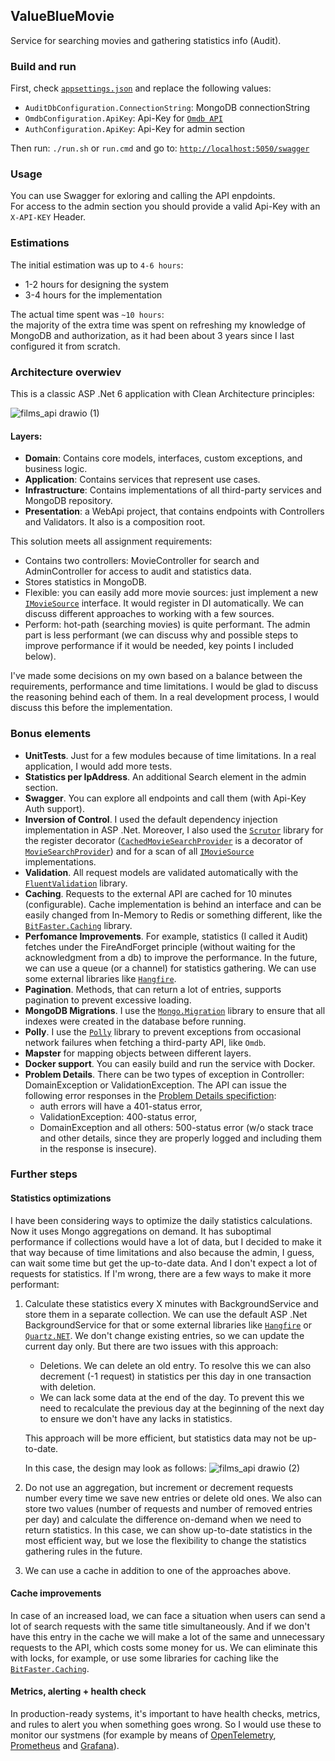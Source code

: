 ## ValueBlueMovie

Service for searching movies and gathering statistics info (Audit).

### Build and run

First, check [`appsettings.json`](src/WebApi/appsettings.json) and replace the following values:



- `AuditDbConfiguration.ConnectionString`: MongoDB connectionString
- `OmdbConfiguration.ApiKey`: Api-Key for [`Omdb API`](http://www.omdbapi.com/apikey.aspx)
- `AuthConfiguration.ApiKey`: Api-Key for admin section

Then run: `./run.sh` or `run.cmd` and go to: [`http://localhost:5050/swagger`](http://localhost:5050/swagger)

### Usage

You can use Swagger for exloring and calling the API enpdoints.  
For access to the admin section you should provide a valid Api-Key with an `X-API-KEY` Header.

### Estimations 
The initial estimation was up to `4-6 hours`:
- 1-2 hours for designing the system
- 3-4 hours for the implementation

The actual time spent was `~10 hours`:  
the majority of the extra time was spent on refreshing my knowledge of MongoDB and authorization, as it had been about 3 years since I last configured it from scratch.

### Architecture overwiev

This is a classic ASP .Net 6 application with Clean Architecture principles:

![films_api drawio (1)](https://github.com/egnevushev/ValueBlueMovies/assets/6730457/79fc139d-e801-44ea-bd71-a07f387faccb)

#### Layers:
- **Domain**: Contains core models, interfaces, custom exceptions, and business logic.
- **Application**: Contains services that represent use cases.
- **Infrastructure**: Contains implementations of all third-party services and MongoDB repository.  
- **Presentation**: a WebApi project, that contains endpoints with Controllers and Validators. It also is a composition root.

This solution meets all assignment requirements:
- Contains two controllers: MovieController for search and AdminController for access to audit and statistics data.
- Stores statistics in MongoDB.
- Flexible: you can easily add more movie sources: just implement a new [`IMovieSource`](src/Domain/Sources/IMovieSource.cs) interface. It would register in DI automatically. We can discuss different approaches to working with a few sources.
- Perform: hot-path (searching movies) is quite performant. The admin part is less performant (we can discuss why and possible steps to improve performance if it would be needed, key points I included below).

I've made some decisions on my own based on a balance between the requirements, performance and time limitations. I would be glad to discuss the reasoning behind each of them. In a real development process, I would discuss this before the implementation.

### Bonus elements

- **UnitTests**. Just for a few modules because of time limitations. In a real application, I would add more tests.
- **Statistics per IpAddress**. An additional Search element in the admin section.
- **Swagger**. You can explore all endpoints and call them (with Api-Key Auth support).
- **Inversion of Control**. I used the default dependency injection implementation in ASP .Net. Moreover, I also used the [`Scrutor`](https://github.com/khellang/Scrutor) library for the register decorator ([`CachedMovieSearchProvider`](src/Domain/MovieSearchProviders/CachedMovieSearchProvider.cs) is a decorator of [`MovieSearchProvider`](src/Domain/MovieSearchProviders/MovieSearchProvider.cs)) and for a scan of all [`IMovieSource`](src/Domain/Sources/IMovieSource.cs) implementations.
- **Validation**. All request models are validated automatically with the [`FluentValidation`](https://github.com/FluentValidation/FluentValidation) library.
- **Caching**. Requests to the external API are cached for 10 minutes (configurable). Cache implementation is behind an interface and can be easily changed from In-Memory to Redis or something different, like the [`BitFaster.Caching`](https://github.com/bitfaster/BitFaster.Caching) library.
- **Perfomance Improvements**. For example, statistics (I called it Audit) fetches under the FireAndForget principle (without waiting for the acknowledgment from a db) to improve the performance. In the future, we can use a queue (or a channel) for statistics gathering. We can use some external libraries like [`Hangfire`](https://github.com/HangfireIO/Hangfire).
- **Pagination**. Methods, that can return a lot of entries, supports pagination to prevent excessive loading.
- **MongoDB Migrations**. I use the [`Mongo.Migration`](https://github.com/SRoddis/Mongo.Migration) library to ensure that all indexes were created in the database before running.
- **Polly**. I use the [`Polly`](https://github.com/App-vNext/Polly) library to prevent exceptions from occasional network failures when fetching a third-party API, like `Omdb`.
- **Mapster** for mapping objects between different layers.
- **Docker support**. You can easily build and run the service with Docker.
- **Problem Details**. There can be two types of exception in Controller: DomainException or ValidationException. The API can issue the following error responses in the [Problem Details specifiction](https://learn.microsoft.com/en-us/dotnet/api/microsoft.aspnetcore.mvc.problemdetails): 
    - auth errors will have a 401-status error,
    - ValidationException: 400-status error, 
    - DomainException and all others: 500-status error (w/o stack trace and other details, since they are properly logged and including them in the response is insecure).

### Further steps

#### Statistics optimizations

I have been considering ways to optimize the daily statistics calculations. Now it uses Mongo aggregations on demand. It has suboptimal performance if collections would have a lot of data, but I decided to make it that way because of time limitations and also because the admin, I guess, can wait some time but get the up-to-date data. And I don't expect a lot of requests for statistics. If I'm wrong, there are a few ways to make it more performant:

1. Calculate these statistics every X minutes with BackgroundService and store them in a separate collection. We can use the default ASP .Net BackgroundService for that or some external libraries like [`Hangfire`](https://github.com/HangfireIO/Hangfire) or [`Quartz.NET`](https://github.com/quartznet/quartznet). We don't change existing entries, so we can update the current day only. But there are two issues with this approach:
    - Deletions. We can delete an old entry. To resolve this we can also decrement (-1 request) in statistics per this day in one transaction with deletion.
    - We can lack some data at the end of the day. To prevent this we need to recalculate the previous day at the beginning of the next day to ensure we don't have any lacks in statistics.

    This approach will be more efficient, but statistics data may not be up-to-date.  

    In this case, the design may look as follows:
    ![films_api drawio (2)](https://github.com/egnevushev/ValueBlueMovies/assets/6730457/f6972dee-583f-4629-aad7-4464072215ba)

2. Do not use an aggregation, but increment or decrement requests number every time we save new entries or delete old ones. We also can store two values (number of requests and number of removed entries per day) and calculate the difference on-demand when we need to return statistics.
In this case, we can show up-to-date statistics in the most efficient way, but we lose the flexibility to change the statistics gathering rules in the future.
3. We can use a cache in addition to one of the approaches above.

#### Cache improvements

In case of an increased load, we can face a situation when users can send a lot of search requests with the same title simultaneously. And if we don't have this entry in the cache we will make a lot of the same and unnecessary requests to the API, which costs some money for us. We can eliminate this with locks, for example, or use some libraries for caching like the [`BitFaster.Caching`](https://github.com/bitfaster/BitFaster.Caching).

#### Metrics, alerting + health check

In production-ready systems, it's important to have health checks, metrics, and rules to alert you when something goes wrong. So I would use these to monitor our systmens (for example by means of [OpenTelemetry](https://github.com/open-telemetry/opentelemetry-dotnet), [Prometheus](https://prometheus.io/) and [Grafana](https://grafana.com/)).
